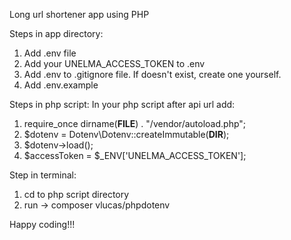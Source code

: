 Long url shortener app using PHP

Steps in app directory:
1. Add .env file
2. Add your UNELMA_ACCESS_TOKEN to .env
3. Add .env to .gitignore file. If doesn't exist, create one yourself.
4. Add .env.example
   
Steps in php script:
In your php script after api url add:
1. require_once dirname(__FILE__) . "/vendor/autoload.php";
2. $dotenv = Dotenv\Dotenv::createImmutable(__DIR__);
3. $dotenv->load();
4. $accessToken = $_ENV['UNELMA_ACCESS_TOKEN'];

Step in terminal:
1. cd to php script directory
2. run -> composer vlucas/phpdotenv

Happy coding!!!
